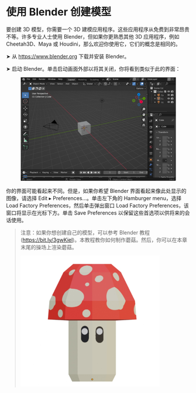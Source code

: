 # 使用 Blender 创建模型

要创建 3D 模型，你需要一个 3D 建模应用程序。这些应用程序从免费到非常昂贵不等。许多专业人士使用 Blender，但如果你更熟悉其他 3D 应用程序，例如 Cheetah3D、Maya 或 Houdini，那么欢迎你使用它，它们的概念是相同的。

➤ 从 https://www.blender.org 下载并安装 Blender。

➤ 启动 Blender。单击启动画面外部以将其关闭，你将看到类似于此的界面：

<figure><img src="../../.gitbook/assets/image (6).png" alt=""><figcaption></figcaption></figure>

你的界面可能看起来不同。但是，如果你希望 Blender 界面看起来像此处显示的图像，请选择 Edit ▸ Preferences…。单击左下角的 Hamburger menu，选择 Load Factory Preferences，然后单击弹出窗口 Load Factory Preferences，该窗口将显示在光标下方。单击 Save Preferences 以保留这些首选项以供将来的会话使用。

> 注意：如果你想创建自己的模型，可以参考 Blender 教程 (https://bit.ly/3gwKiel)。本教程教你如何制作蘑菇。然后，你可以在本章末尾的操场上渲染蘑菇。
>
> ![](<../../.gitbook/assets/image (7).png>)
